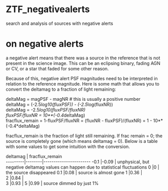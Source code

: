 # ZTF_negativealerts
search and analysis of sources with negative alerts


# on negative alerts
a negative alert means that there was a source in the reference that is not present in the science image. This can be an eclipsing binary, fading AGN or CV, or a star that faded for some other reason.

Because of this, negative alert PSF magnitudes need to be interpreted in relation to the reference magnitude. Here is some math that allows you to convert the deltamag to a fraction of light remaining:

deltaMag = magPSF - magNR # this is usually a positive number \
deltaMag = (-2.5*log10(fluxPSF)) - (-2.5*log(fluxNR)) \
deltaMag = -2.5*log10(fluxPSF/fluxNR) \
fluxPSF/fluxNR = 10**(-0.4*deltaMag) \
fracflux_remain = 1-fluxPSF/fluxNR = (fluxNR - fluxPSF)/(fluxNR) = 1 - 10**(-0.4*deltaMag)


fracflux_remain is the fraction of light still remaining. If frac remain = 0; the source is completely gone (which means deltamag = 0). Below is a table with some values to get some intuition with the conversion.

deltamag | fracflux_remain \
---------|--------|-----------------------
-0.1     |-0.09   | unphysical, but negative deltamag values can happen due to statistical fluctuations
0        |0       | the source disappeared
0.1      |0.08    | source is almost gone
1        |0.36    |  
2        |0.84    |  
3        |0.93    | 
5        |0.99    | source dimmed by just 1% 

